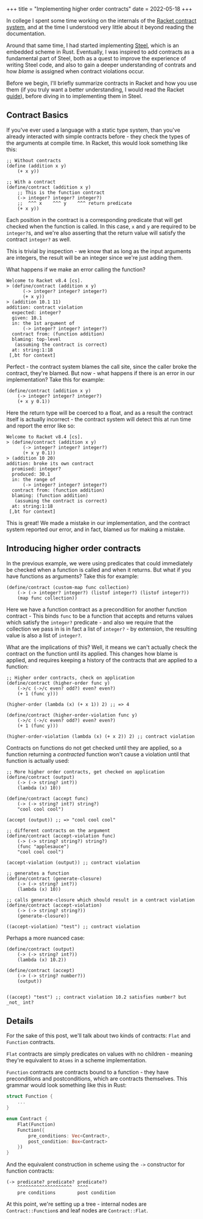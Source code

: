+++
title = "Implementing higher order contracts"
date = 2022-05-18
+++

In college I spent some time working on the internals of the [Racket contract system](https://docs.racket-lang.org/guide/contract-boundaries.html), and at the time I understood very little about it beyond reading the documentation.

Around that same time, I had started implementing [Steel](https://github.com/mattwparas/steel), which is an embedded scheme in Rust. Eventually, I was inspired to add contracts as a fundamental part of Steel, both as a quest to improve
the experience of writing Steel code, and also to gain a deeper understanding of contrats and how _blame_ is assigned when contract violations occur.

Before we begin, I'll briefly summarize contracts in Racket and how you use them (if you truly want a better understanding, I would read the Racket [guide](https://docs.racket-lang.org/guide/contract-boundaries.html)), before diving in to implementing them in Steel.

## Contract Basics

If you've ever used a language with a static type system, than you've already interacted with simple contracts before - they check the types of the arguments at compile time. In Racket, this would look something like this:

```racket
;; Without contracts
(define (addition x y)
    (+ x y))

;; With a contract
(define/contract (addition x y)
    ;; This is the function contract
    (-> integer? integer? integer?) 
    ;;  ^^^ x    ^^^ y    ^^^ return predicate
    (+ x y))
```

Each position in the contract is a corresponding predicate that will get checked when the function is called. In this case, `x` and `y` are required to be `integer?`s, and we're also asserting that the return value will satisfy the contract `integer?` as well.

This is trivial by inspection - we know that as long as the input arguments are integers, the result will be an integer since we're just adding them.

What happens if we make an error calling the function?

```racket
Welcome to Racket v8.4 [cs].
> (define/contract (addition x y)
      (-> integer? integer? integer?) 
      (+ x y))
> (addition 10.1 11)
addition: contract violation
  expected: integer?
  given: 10.1
  in: the 1st argument of
      (-> integer? integer? integer?)
  contract from: (function addition)
  blaming: top-level
   (assuming the contract is correct)
  at: string:1:18
 [,bt for context]
```

Perfect - the contract system blames the call site, since the caller broke the contract, they're blamed.
But now - what happens if there is an error in our implementation? Take this for example:

```racket
(define/contract (addition x y)
    (-> integer? integer? integer?) 
    (+ x y 0.1))
```

Here the return type will be coerced to a float, and as a result the contract itself is actually incorrect - the contract system will detect this at run time and report the error like so:

```racket
Welcome to Racket v8.4 [cs].
> (define/contract (addition x y)
      (-> integer? integer? integer?) 
      (+ x y 0.1))
> (addition 10 20)
addition: broke its own contract
  promised: integer?
  produced: 30.1
  in: the range of
      (-> integer? integer? integer?)
  contract from: (function addition)
  blaming: (function addition)
   (assuming the contract is correct)
  at: string:1:18
 [,bt for context]
```

This is great! We made a mistake in our implementation, and the contract system reported our error, and in fact, blamed _us_ for making a mistake.

## Introducing higher order contracts

In the previous example, we were using predicates that could immediately be checked when a function is called and when it returns. But what if you have functions as arguments? Take this for example:

```racket
(define/contract (custom-map func collection)
    (-> (-> integer? integer?) (listof integer?) (listof integer?))
    (map func collection))
```

Here we have a function contract as a precondition for another function contract - This binds `func` to be a function that accepts and returns values which satisfy the `integer?` predicate - and also we require that the collection we pass in is in fact a list of `integer?` - by extension, the resulting value is also a list of `integer?`.

What are the implications of this? Well, it means we can't actually check the contract on the function until its applied. This changes how blame is applied, and requires keeping a history of the contracts that are applied to a function:

```racket
;; Higher order contracts, check on application
(define/contract (higher-order func y)
    (->/c (->/c even? odd?) even? even?)
    (+ 1 (func y)))

(higher-order (lambda (x) (+ x 1)) 2) ;; => 4

(define/contract (higher-order-violation func y)
    (->/c (->/c even? odd?) even? even?)
    (+ 1 (func y)))

(higher-order-violation (lambda (x) (+ x 2)) 2) ;; contract violation
```

Contracts on functions do not get checked until they are applied, so a function returning a _contracted_ function won't cause a violation until that function is actually used:

```racket
;; More higher order contracts, get checked on application
(define/contract (output)
    (-> (-> string? int?))
    (lambda (x) 10))

(define/contract (accept func)
    (-> (-> string? int?) string?)
    "cool cool cool")

(accept (output)) ;; => "cool cool cool"

;; different contracts on the argument
(define/contract (accept-violation func)
    (-> (-> string? string?) string?)
    (func "applesauce")
    "cool cool cool")

(accept-violation (output)) ;; contract violation

;; generates a function
(define/contract (generate-closure)
    (-> (-> string? int?))
    (lambda (x) 10))

;; calls generate-closure which should result in a contract violation
(define/contract (accept-violation)
    (-> (-> string? string?))
    (generate-closure))

((accept-violation) "test") ;; contract violation
```

Perhaps a more nuanced case:

```racket
(define/contract (output)
    (-> (-> string? int?))
    (lambda (x) 10.2))

(define/contract (accept)
    (-> (-> string? number?))
    (output))


((accept) "test") ;; contract violation 10.2 satisfies number? but _not_ int?
```


## Details

For the sake of this post, we'll talk about two kinds of contracts: `Flat` and `Function` contracts.

`Flat` contracts are simply predicates on values with no children - meaning they're equivalent to `Atoms` in a scheme implementation.

`Function` contracts are contracts bound to a function - they have preconditions and postconditions, which are contracts themselves. This grammar would look something like this in Rust:

```rust
struct Function {
    ...
}

enum Contract {
    Flat(Function)
    Function({
        pre_conditions: Vec<Contract>,
        post_condition: Box<Contract>
    })
}
```

And the equivalent construction in scheme using the `->` constructor for function contracts:

```racket
(-> predicate? predicate? predicate?)
    ^^^^^^^^^^^^^^^^^^^^  ^^^^
    pre conditions        post condition
```

At this point, we're setting up a tree - internal nodes are `Contract::Function`s and leaf nodes are `Contract::Flat`.

